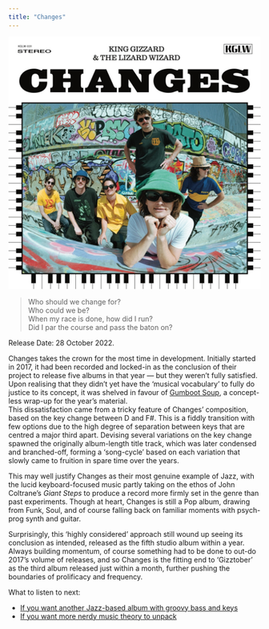 ```yaml
---
title: "Changes"
---
```


![album cover for Changes](./cover.jpg)

> Who should we change for?  
> Who could we be?  
> When my race is done, how did I run?  
> Did I par the course and pass the baton on?

Release Date: 28 October 2022.

Changes takes the crown for the most time in development. Initially started in 2017, it had been recorded and locked-in as the conclusion of their project to release five albums in that year — but they weren’t fully satisfied. Upon realising that they didn’t yet have the ‘musical vocabulary’ to fully do justice to its concept, it was shelved in favour of [Gumboot Soup](../gumboot-soup), a concept-less wrap-up for the year’s material.  
This dissatisfaction came from a tricky feature of Changes’ composition, based on the key change between D and F#. This is a fiddly transition with few options due to the high degree of separation between keys that are centred a major third apart. Devising several variations on the key change spawned the originally album-length title track, which was later condensed and branched-off, forming a ‘song-cycle’ based on each variation that slowly came to fruition in spare time over the years.

This may well justify Changes as their most genuine example of Jazz, with the lucid keyboard-focused music partly taking on the ethos of John Coltrane’s _Giant Steps_ to produce a record more firmly set in the genre than past experiments. Though at heart, Changes is still a Pop album, drawing from Funk, Soul, and of course falling back on familiar moments with psych-prog synth and guitar.

Surprisingly, this ‘highly considered’ approach still wound up seeing its conclusion as intended, released as the fifth studio album within a year. Always building momentum, of course something had to be done to out-do 2017’s volume of releases, and so Changes is the fitting end to ‘Gizztober’ as the third album released just within a month, further pushing the boundaries of prolificacy and frequency.

What to listen to next:

*   [If you want another Jazz-based album with groovy bass and keys](../sketches-of-brunswick-east)
*   [If you want more nerdy music theory to unpack](../polygondwanaland)
